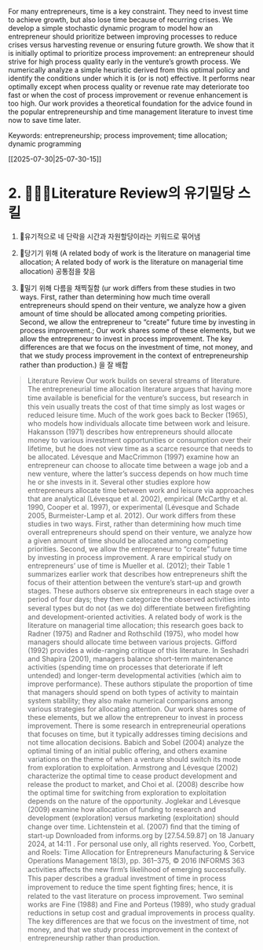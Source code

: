 For many entrepreneurs, time is a key constraint. They need to invest time to achieve growth, but also lose time because of recurring crises. We develop a simple stochastic dynamic program to model how an entrepreneur should prioritize between improving processes to reduce crises versus harvesting revenue or ensuring future growth. We show that it is initially optimal to prioritize process improvement: an entrepreneur should strive for high process quality early in the venture’s growth process. We numerically analyze a simple heuristic derived from this optimal policy and identify the conditions under which it is (or is not) effective. It performs near optimally except when process quality or revenue rate may deteriorate too fast or when the cost of process improvement or revenue enhancement is too high. Our work provides a theoretical foundation for the advice found in the popular entrepreneurship and time management literature to invest time now to save time later.

Keywords: entrepreneurship; process improvement; time allocation; dynamic programming

[[2025-07-30|25-07-30-15]]

# 2. 🍶🥕🤠Literature Review의 유기밀당 스킬

1. 🍶유기적으로 네 단락을 시간과 자원할당이라는 키워드로 묶어냄

2. 🥕당기기 위해 (A related body of work is the literature on managerial time allocation; A related body of work is the literature on managerial time allocation) 공통점을 찾음

3. 🤠밀기 위해 다름을 채찍질함 (ur work differs from these studies in two ways. First, rather than determining how much time overall entrepreneurs should spend on their venture, we analyze how a given amount of time should be allocated among competing priorities. Second, we allow the entrepreneur to “create” future time by investing in process improvement.; Our work shares some of these elements, but we allow the entrepreneur to invest in process improvement. The key differences are that we focus on the investment of time, not money, and that we study process improvement in the context of entrepreneurship rather than production.) 을 잘 배합


> Literature Review Our work builds on several streams of literature. The entrepreneurial time allocation literature argues that having more time available is beneﬁcial for the venture’s success, but research in this vein usually treats the cost of that time simply as lost wages or reduced leisure time. Much of the work goes back to Becker (1965), who models how individuals allocate time between work and leisure. Hakansson (1971) describes how entrepreneurs should allocate money to various investment opportunities or consumption over their lifetime, but he does not view time as a scarce resource that needs to be allocated. Lévesque and MacCrimmon (1997) examine how an entrepreneur can choose to allocate time between a wage job and a new venture, where the latter’s success depends on how much time he or she invests in it. Several other studies explore how entrepreneurs allocate time between work and leisure via approaches that are analytical (Lévesque et al. 2002), empirical (McCarthy et al. 1990, Cooper et al. 1997), or experimental (Lévesque and Schade 2005, Burmeister-Lamp et al. 2012). Our work differs from these studies in two ways. First, rather than determining how much time overall entrepreneurs should spend on their venture, we analyze how a given amount of time should be allocated among competing priorities. Second, we allow the entrepreneur to “create” future time by investing in process improvement. A rare empirical study on entrepreneurs’ use of time is Mueller et al. (2012); their Table 1 summarizes earlier work that describes how entrepreneurs shift the focus of their attention between the venture’s start-up and growth stages. These authors observe six entrepreneurs in each stage over a period of four days; they then categorize the observed activities into several types but do not (as we do) differentiate between ﬁreﬁghting and development-oriented activities. A related body of work is the literature on managerial time allocation; this research goes back to Radner (1975) and Radner and Rothschild (1975), who model how managers should allocate time between various projects. Gifford (1992) provides a wide-ranging critique of this literature. In Seshadri and Shapira (2001), managers balance short-term maintenance activities (spending time on processes that deteriorate if left untended) and longer-term developmental activities (which aim to improve performance). These authors stipulate the proportion of time that managers should spend on both types of activity to maintain system stability; they also make numerical comparisons among various strategies for allocating attention. Our work shares some of these elements, but we allow the entrepreneur to invest in process improvement. There is some research in entrepreneurial operations that focuses on time, but it typically addresses timing decisions and not time allocation decisions. Babich and Sobel (2004) analyze the optimal timing of an initial public offering, and others examine variations on the theme of when a venture should switch its mode from exploration to exploitation. Armstrong and Lévesque (2002) characterize the optimal time to cease product development and release the product to market, and Choi et al. (2008) describe how the optimal time for switching from exploration to exploitation depends on the nature of the opportunity. Joglekar and Lévesque (2009) examine how allocation of funding to research and development (exploration) versus marketing (exploitation) should change over time. Lichtenstein et al. (2007) ﬁnd that the timing of start-up Downloaded from informs.org by [27.54.59.87] on 18 January 2024, at 14:11 . For personal use only, all rights reserved. Yoo, Corbett, and Roels: Time Allocation for Entrepreneurs Manufacturing & Service Operations Management 18(3), pp. 361–375, © 2016 INFORMS 363 activities affects the new ﬁrm’s likelihood of emerging successfully. This paper describes a gradual investment of time in process improvement to reduce the time spent ﬁghting ﬁres; hence, it is related to the vast literature on process improvement. Two seminal works are Fine (1988) and Fine and Porteus (1989), who study gradual reductions in setup cost and gradual improvements in process quality. The key differences are that we focus on the investment of time, not money, and that we study process improvement in the context of entrepreneurship rather than production.